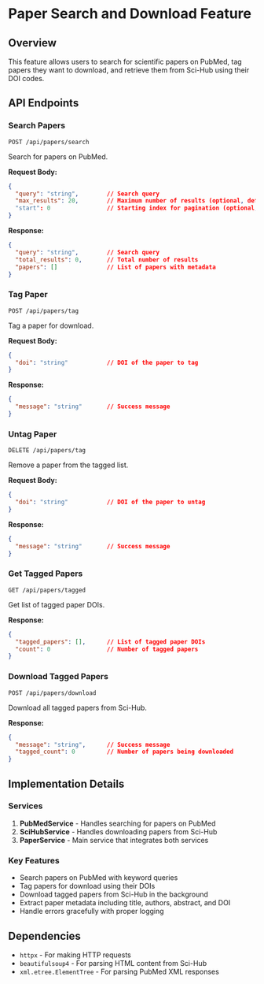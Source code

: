# Paper Search and Download Feature

## Overview
This feature allows users to search for scientific papers on PubMed, tag papers they want to download, and retrieve them from Sci-Hub using their DOI codes.

## API Endpoints

### Search Papers
```
POST /api/papers/search
```
Search for papers on PubMed.

**Request Body:**
```json
{
  "query": "string",        // Search query
  "max_results": 20,        // Maximum number of results (optional, default: 20)
  "start": 0                // Starting index for pagination (optional, default: 0)
}
```

**Response:**
```json
{
  "query": "string",        // Search query
  "total_results": 0,       // Total number of results
  "papers": []              // List of papers with metadata
}
```

### Tag Paper
```
POST /api/papers/tag
```
Tag a paper for download.

**Request Body:**
```json
{
  "doi": "string"           // DOI of the paper to tag
}
```

**Response:**
```json
{
  "message": "string"       // Success message
}
```

### Untag Paper
```
DELETE /api/papers/tag
```
Remove a paper from the tagged list.

**Request Body:**
```json
{
  "doi": "string"           // DOI of the paper to untag
}
```

**Response:**
```json
{
  "message": "string"       // Success message
}
```

### Get Tagged Papers
```
GET /api/papers/tagged
```
Get list of tagged paper DOIs.

**Response:**
```json
{
  "tagged_papers": [],      // List of tagged paper DOIs
  "count": 0                // Number of tagged papers
}
```

### Download Tagged Papers
```
POST /api/papers/download
```
Download all tagged papers from Sci-Hub.

**Response:**
```json
{
  "message": "string",      // Success message
  "tagged_count": 0         // Number of papers being downloaded
}
```

## Implementation Details

### Services
1. **PubMedService** - Handles searching for papers on PubMed
2. **SciHubService** - Handles downloading papers from Sci-Hub
3. **PaperService** - Main service that integrates both services

### Key Features
- Search papers on PubMed with keyword queries
- Tag papers for download using their DOIs
- Download tagged papers from Sci-Hub in the background
- Extract paper metadata including title, authors, abstract, and DOI
- Handle errors gracefully with proper logging

## Dependencies
- `httpx` - For making HTTP requests
- `beautifulsoup4` - For parsing HTML content from Sci-Hub
- `xml.etree.ElementTree` - For parsing PubMed XML responses